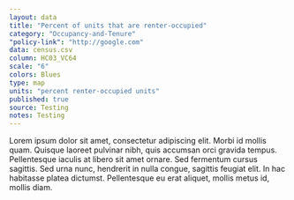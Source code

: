 ```yaml
---
layout: data
title: "Percent of units that are renter-occupied"
category: "Occupancy-and-Tenure"
"policy-link": "http://google.com"
data: census.csv
column: HC03_VC64
scale: "6"
colors: Blues
type: map
units: "percent renter-occupied units"
published: true
source: Testing
notes: Testing
---
```


Lorem ipsum dolor sit amet, consectetur adipiscing elit. Morbi id mollis quam. Quisque laoreet pulvinar nibh, quis accumsan orci gravida tempus. Pellentesque iaculis at libero sit amet ornare. Sed fermentum cursus sagittis. Sed urna nunc, hendrerit in nulla congue, sagittis feugiat elit. In hac habitasse platea dictumst. Pellentesque eu erat aliquet, mollis metus id, mollis diam.
